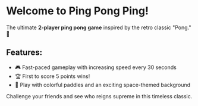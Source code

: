 # Welcome to Ping Pong Ping!
The ultimate **2-player ping pong game** inspired by the retro classic "Pong." 🏓

## Features:
- 🎮 Fast-paced gameplay with increasing speed every 30 seconds
- 🏆 First to score 5 points wins!
- 🚀 Play with colorful paddles and an exciting space-themed background

Challenge your friends and see who reigns supreme in this timeless classic.

